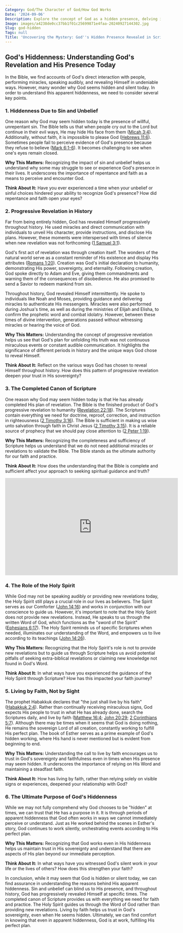 ```yaml
---
Category: God/The Character of God/How God Works
Date: '2024-09-06'
Description: Explore the concept of God as a hidden presence, delving into the complexities of faith and existence in this thought-provoking article.
Image: images/a4238de0cc37bb1f01c25699871e4faa-20240927144302.jpg
Slug: god-hidden
Tags: null
Title: 'Uncovering the Mystery: God''s Hidden Presence Revealed in Scripture'
---
```


## God's Hiddenness: Understanding God's Revelation and His Presence Today

In the Bible, we find accounts of God's direct interaction with people, performing miracles, speaking audibly, and revealing Himself in undeniable ways. However, many wonder why God seems hidden and silent today. In order to understand this apparent hiddenness, we need to consider several key points.

### 1. Hiddenness Due to Sin and Unbelief

One reason why God may seem hidden today is the presence of willful, unrepentant sin. The Bible tells us that when people cry out to the Lord but continue in their evil ways, He may hide His face from them ([Micah 3:4](https://www.bibleref.com/Micah/3/Micah-3-4.html)). Additionally, without faith, it is impossible to please God ([Hebrews 11:6](https://www.bibleref.com/Hebrews/11/Hebrews-11-6.html)). Sometimes people fail to perceive evidence of God's presence because they refuse to believe ([Mark 6:1-6](https://www.bibleref.com/Mark/6/Mark-6-1.html)). It becomes challenging to see when one's eyes remain closed.

**Why This Matters:** Recognizing the impact of sin and unbelief helps us understand why some may struggle to see or experience God's presence in their lives. It underscores the importance of repentance and faith as a means to perceive and encounter God.

**Think About It:** Have you ever experienced a time when your unbelief or sinful choices hindered your ability to recognize God's presence? How did repentance and faith open your eyes?

### 2. Progressive Revelation in History

Far from being entirely hidden, God has revealed Himself progressively throughout history. He used miracles and direct communication with individuals to unveil His character, provide instructions, and disclose His plans. However, these moments were interspersed with times of silence when new revelation was not forthcoming ([1 Samuel 3:1](https://www.bibleref.com/1-Samuel/3/1-Samuel-3-1.html)).

God's first act of revelation was through creation itself. The wonders of the natural world serve as a constant reminder of His existence and display His attributes ([Romans 1:20](https://www.bibleref.com/Romans/1/Romans-1-20.html)). Creation was God's initial declaration to humanity, demonstrating His power, sovereignty, and eternality. Following creation, God spoke directly to Adam and Eve, giving them commandments and warning them of the consequences of disobedience. He also promised to send a Savior to redeem mankind from sin.

Throughout history, God revealed Himself intermittently. He spoke to individuals like Noah and Moses, providing guidance and delivering miracles to authenticate His messengers. Miracles were also performed during Joshua's time, as well as during the ministries of Elijah and Elisha, to confirm the prophetic word and combat idolatry. However, between these times of divine intervention, generations passed without witnessing miracles or hearing the voice of God.

**Why This Matters:** Understanding the concept of progressive revelation helps us see that God's plan for unfolding His truth was not continuous miraculous events or constant audible communication. It highlights the significance of different periods in history and the unique ways God chose to reveal Himself.

**Think About It:** Reflect on the various ways God has chosen to reveal Himself throughout history. How does this pattern of progressive revelation deepen your trust in His sovereignty?

### 3. The Completed Canon of Scripture

One reason why God may seem hidden today is that He has already completed His plan of revelation. The Bible is the finished product of God's progressive revelation to humanity ([Revelation 22:18](https://www.bibleref.com/Revelation/22/Revelation-22-18.html)). The Scriptures contain everything we need for doctrine, reproof, correction, and instruction in righteousness ([2 Timothy 3:16](https://www.bibleref.com/2-Timothy/3/2-Timothy-3-16.html)). The Bible is sufficient in making us wise unto salvation through faith in Christ Jesus ([2 Timothy 3:15](https://www.bibleref.com/2-Timothy/3/2-Timothy-3-15.html)). It is a reliable source of prophecy that we should pay close attention to ([2 Peter 1:19](https://www.bibleref.com/2-Peter/1/2-Peter-1-19.html)).

**Why This Matters:** Recognizing the completeness and sufficiency of Scripture helps us understand that we do not need additional miracles or revelations to validate the Bible. The Bible stands as the ultimate authority for our faith and practice.

**Think About It:** How does the understanding that the Bible is complete and sufficient affect your approach to seeking spiritual guidance and truth?


<iframe width="560" height="315" src="https://www.youtube.com/embed/HndJGVB3C5I" frameborder="0" allow="autoplay; encrypted-media" allowfullscreen></iframe>


### 4. The Role of the Holy Spirit

While God may not be speaking audibly or providing new revelations today, the Holy Spirit still plays a crucial role in our lives as believers. The Spirit serves as our Comforter ([John 14:16](https://www.bibleref.com/John/14/John-14-16.html)) and works in conjunction with our conscience to guide us. However, it's important to note that the Holy Spirit does not provide new revelations. Instead, He speaks to us through the written Word of God, which functions as the "sword of the Spirit" ([Ephesians 6:17](https://www.bibleref.com/Ephesians/6/Ephesians-6-17.html)). The Holy Spirit reminds us of specific Scriptures when needed, illuminates our understanding of the Word, and empowers us to live according to its teachings ([John 14:26](https://www.bibleref.com/John/14/John-14-26.html)).

**Why This Matters:** Recognizing that the Holy Spirit's role is not to provide new revelations but to guide us through Scripture helps us avoid potential pitfalls of seeking extra-biblical revelations or claiming new knowledge not found in God's Word.

**Think About It:** In what ways have you experienced the guidance of the Holy Spirit through Scripture? How has this impacted your faith journey?

### 5. Living by Faith, Not by Sight

The prophet Habakkuk declares that "the just shall live by his faith" ([Habakkuk 2:4](https://www.bibleref.com/Habakkuk/2/Habakkuk-2-4.html)). Rather than continually receiving miraculous signs, God expects His people to trust in what He has already done, search the Scriptures daily, and live by faith ([Matthew 16:4](https://www.bibleref.com/Matthew/16/Matthew-16-4.html); [John 20:29](https://www.bibleref.com/John/20/John-20-29.html); [2 Corinthians 5:7](https://www.bibleref.com/2-Corinthians/5/2-Corinthians-5-7.html)). Although there may be times when it seems that God is doing nothing, He remains the sovereign Lord of all creation, constantly working to fulfill His perfect plan. The book of Esther serves as a prime example of God's hidden working, where His hand is never mentioned but is evident from beginning to end.

**Why This Matters:** Understanding the call to live by faith encourages us to trust in God's sovereignty and faithfulness even in times when His presence may seem hidden. It underscores the importance of relying on His Word and maintaining a steadfast faith.

**Think About It:** How has living by faith, rather than relying solely on visible signs or experiences, deepened your relationship with God?

### 6. The Ultimate Purpose of God's Hiddenness

While we may not fully comprehend why God chooses to be "hidden" at times, we can trust that He has a purpose in it. It is through periods of apparent hiddenness that God often works in ways we cannot immediately perceive or understand. Just as He worked behind the scenes in Esther's story, God continues to work silently, orchestrating events according to His perfect plan.

**Why This Matters:** Recognizing that God works even in His hiddenness helps us maintain trust in His sovereignty and understand that there are aspects of His plan beyond our immediate perception.

**Think About It:** In what ways have you witnessed God's silent work in your life or the lives of others? How does this strengthen your faith?

In conclusion, while it may seem that God is hidden or silent today, we can find assurance in understanding the reasons behind His apparent hiddenness. Sin and unbelief can blind us to His presence, and throughout history, God has progressively revealed Himself at specific times. The completed canon of Scripture provides us with everything we need for faith and practice. The Holy Spirit guides us through the Word of God rather than providing new revelations. Living by faith helps us trust in God's sovereignty, even when He seems hidden. Ultimately, we can find comfort in knowing that even in apparent hiddenness, God is at work, fulfilling His perfect plan.